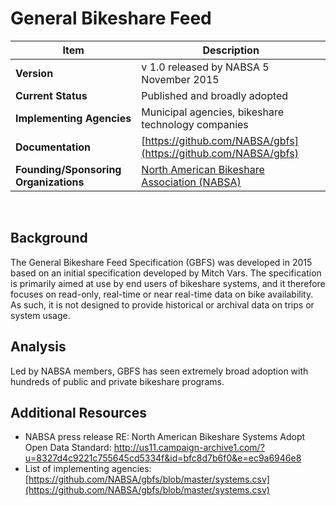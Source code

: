 # General Bikeshare Feed

| Item | Description |
| --- | --- |
| **Version** | v 1.0 released by NABSA 5 November 2015 |
| **Current Status** | Published and broadly adopted |
| **Implementing Agencies** | Municipal agencies, bikeshare technology companies |
| **Documentation** | [https://github.com/NABSA/gbfs](https://github.com/NABSA/gbfs) |
| **Founding/Sponsoring Organizations** | [North American Bikeshare Association (NABSA)](http://nabsa.net/) |
<br>

## Background

The General Bikeshare Feed Specification (GBFS) was developed in 2015 based on an initial specification developed by Mitch Vars. The specification is primarily aimed at use by end users of bikeshare systems, and it therefore focuses on read-only, real-time or near real-time data on bike availability. As such, it is not designed to provide historical or archival data on trips or system usage.


## Analysis

Led by NABSA members, GBFS has seen extremely broad adoption with hundreds of public and private bikeshare programs.


## Additional Resources

* NABSA press release RE: North American Bikeshare Systems Adopt Open Data Standard: http://us11.campaign-archive1.com/?u=8327d4c9221c755645cd5334f&id=bfc8d7b6f0&e=ec9a6946e8
*   List of implementing agencies: [https://github.com/NABSA/gbfs/blob/master/systems.csv](https://github.com/NABSA/gbfs/blob/master/systems.csv)



